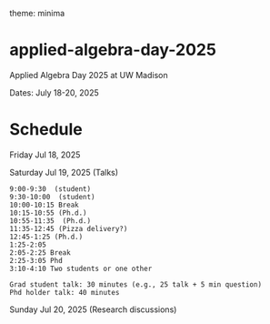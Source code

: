 theme: minima

<!-- theme: jekyll-theme-slate -->



# applied-algebra-day-2025
Applied Algebra Day 2025 at UW Madison

Dates: July 18-20, 2025

# Schedule

Friday Jul 18, 2025 

Saturday Jul 19, 2025 (Talks)

```
9:00-9:30  (student)
9:30-10:00  (student)
10:00-10:15 Break
10:15-10:55 (Ph.d.)
10:55-11:35  (Ph.d.)
11:35-12:45 (Pizza delivery?)
12:45-1:25 (Ph.d.) 
1:25-2:05 
2:05-2:25 Break
2:25-3:05 Phd
3:10-4:10 Two students or one other

Grad student talk: 30 minutes (e.g., 25 talk + 5 min question)
Phd holder talk: 40 minutes
```

Sunday Jul 20, 2025 (Research discussions)

